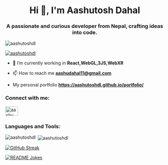 <h1 align="center">Hi 👋, I'm Aashutosh Dahal</h1>
<h3 align="center">A passionate and curious developer from Nepal, crafting ideas into code.</h3>
<p align="left"> <img src="https://komarev.com/ghpvc/?username=aashutoshdl&label=Profile%20views&color=0e75b6&style=flat" alt="aashutoshdl" /> </p>

<p align="left"> <a href="https://github.com/ryo-ma/github-profile-trophy"><img src="https://github-profile-trophy.vercel.app/?username=aashutoshdl" alt="aashutoshdl" /></a> </p>

- 🌱 I’m currently working in **React,WebGL,3JS,WebXR**

- 📫 How to reach me **aashudahal11@gmail.com**  
- My personal portfolio **https://aashutoshdl.github.io/portfolio/**

<h3 align="left">Connect with me:</h3>
<p align="left">
<a href="https://instagram.com/aashu_dahal" target="blank"><img align="center" src="https://raw.githubusercontent.com/rahuldkjain/github-profile-readme-generator/master/src/images/icons/Social/instagram.svg" alt="aashu_dahal" height="30" width="40" /></a>
</p>

<h3 align="left">Languages and Tools:</h3>

<p><img align="left" src="https://github-readme-stats.vercel.app/api/top-langs?username=aashutoshdl&show_icons=true&locale=en&layout=compact" alt="aashutoshdl" /></p>

<p>&nbsp;<img align="center" src="https://github-readme-stats.vercel.app/api?username=aashutoshdl&show_icons=true&locale=en" alt="aashutoshdl" /></p>

[![GitHub Streak](https://streak-stats.demolab.com?user=AashutoshDL&theme=taiga)](https://git.io/streak-stats)

<a href="https://readme-jokes.vercel.app"><img align="center" src="https://readme-jokes.vercel.app/api" alt="README Jokes"></a>
